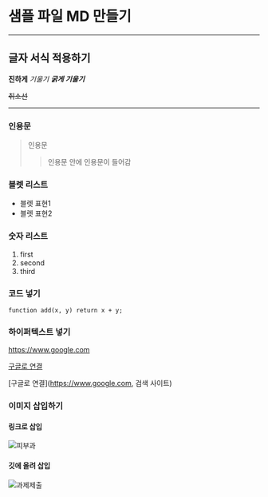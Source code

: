 # 샘플 파일 MD 만들기

---

## 글자 서식 적용하기
**진하게**
*기울기*
***굵게 기울기***

~~취소선~~

---

### 인용문
> 인용문
>>인용문 안에 인용문이 들어감


### 블렛 리스트
- 블렛 표현1
- 블렛 표현2


### 숫자 리스트
1. first
2. second
3. third


### 코드 넣기
`function add(x, y) return x + y;`

### 하이퍼텍스트 넣기
https://www.google.com

[구글로 연결](https://www.google.com)

[구글로 연결](https://www.google.com, 검색 사이트)


### 이미지 삽입하기
#### 링크로 삽입
![피부과](https://search.pstatic.net/common/?src=http%3A%2F%2Fblogfiles.naver.net%2FMjAyNDA0MjlfMTE3%2FMDAxNzE0Mzc1Mjk4Njk2.DcN8cRcTYccLjmVHeq_7WpDl4ZE0rgymtsyrKL_wDUkg.g2NcRjUK12H5-cfOm3lrvZslMveU4FtufP__UzhpUxMg.JPEG%2FDAY00068-%25C6%25ED%25C1%25FD.JPG&type=a340)

#### 깃에 올려 삽입
![과제제출](./img/20190419_124619.jpg)
